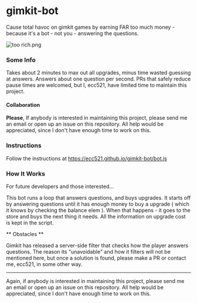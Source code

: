 # gimkit-bot
Cause total havoc on gimkit games by earning FAR too much money - because it's a bot - not you - answering the questions.

![too rich.png](https://ecc521.github.io/gimkit-bot/too%20rich.png "I'm way too rich")


### Some Info
Takes about 2 minutes to max out all upgrades, minus time wasted guessing at answers. Answers about one question per second. PRs that safely reduce pause times are welcomed, but I, ecc521, have limited time to maintain this project.
#### Collaboration 
**Please**, If anybody is interested in maintaining this project, please send me an email or open up an issue on this repository. All help would be appreciated, since I don't have enough time to work on this.

### Instructions

Follow the instructions at https://ecc521.github.io/gimkit-bot/bot.js

### How It Works
For future developers and those interested...

This bot runs a loop that answers questions, and buys upgrades. It starts off by answering questions until it has enough money to buy a upgrade ( which it knows by checking the balance elem ). When that happens - it goes to the store and buys the next thing it needs. All the information on upgrade cost is kept in the script. 

** Obstacles **

Gimkit has released a server-side filter that checks how the player answers questions. The reason its "unavoidable" and how it filters will not be mentioned here, but once a solution is found, please make a PR or contact me, ecc521, in some other way. 

<hr>

Again, if anybody is interested in maintaining this project, please send me an email or open up an issue on this repository. All help would be appreciated, since I don't have enough time to work on this.


